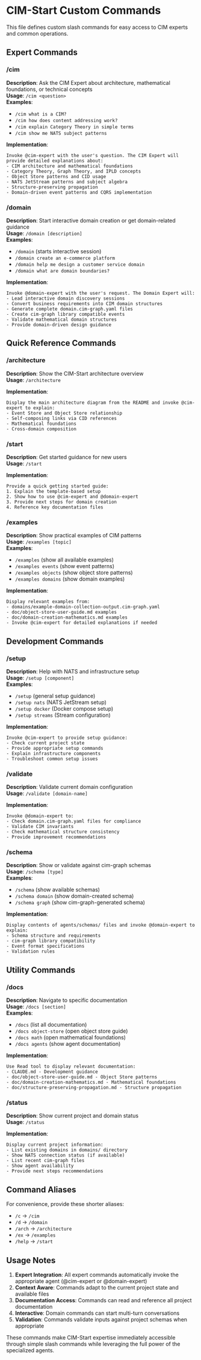 # CIM-Start Custom Commands

This file defines custom slash commands for easy access to CIM experts and common operations.

## Expert Commands

### /cim
**Description**: Ask the CIM Expert about architecture, mathematical foundations, or technical concepts  
**Usage**: `/cim <question>`  
**Examples**:
- `/cim what is a CIM?`
- `/cim how does content addressing work?`
- `/cim explain Category Theory in simple terms`
- `/cim show me NATS subject patterns`

**Implementation**:
```
Invoke @cim-expert with the user's question. The CIM Expert will provide detailed explanations about:
- CIM architecture and mathematical foundations
- Category Theory, Graph Theory, and IPLD concepts  
- Object Store patterns and CID usage
- NATS JetStream patterns and subject algebra
- Structure-preserving propagation
- Domain-driven event patterns and CQRS implementation
```

### /domain
**Description**: Start interactive domain creation or get domain-related guidance  
**Usage**: `/domain [description]`  
**Examples**:
- `/domain` (starts interactive session)
- `/domain create an e-commerce platform`
- `/domain help me design a customer service domain`
- `/domain what are domain boundaries?`

**Implementation**:
```
Invoke @domain-expert with the user's request. The Domain Expert will:
- Lead interactive domain discovery sessions
- Convert business requirements into CIM domain structures
- Generate complete domain.cim-graph.yaml files
- Create cim-graph library compatible events
- Validate mathematical domain structures
- Provide domain-driven design guidance
```

## Quick Reference Commands

### /architecture
**Description**: Show the CIM-Start architecture overview  
**Usage**: `/architecture`

**Implementation**:
```
Display the main architecture diagram from the README and invoke @cim-expert to explain:
- Event Store and Object Store relationship
- Self-composing links via CID references
- Mathematical foundations
- Cross-domain composition
```

### /start
**Description**: Get started guidance for new users  
**Usage**: `/start`

**Implementation**:
```
Provide a quick getting started guide:
1. Explain the template-based setup
2. Show how to use @cim-expert and @domain-expert
3. Provide next steps for domain creation
4. Reference key documentation files
```

### /examples
**Description**: Show practical examples of CIM patterns  
**Usage**: `/examples [topic]`  
**Examples**:
- `/examples` (show all available examples)
- `/examples events` (show event patterns)
- `/examples objects` (show object store patterns)
- `/examples domains` (show domain examples)

**Implementation**:
```
Display relevant examples from:
- domains/example-domain-collection-output.cim-graph.yaml
- doc/object-store-user-guide.md examples
- doc/domain-creation-mathematics.md examples
- Invoke @cim-expert for detailed explanations if needed
```

## Development Commands

### /setup
**Description**: Help with NATS and infrastructure setup  
**Usage**: `/setup [component]`  
**Examples**:
- `/setup` (general setup guidance)
- `/setup nats` (NATS JetStream setup)
- `/setup docker` (Docker compose setup)
- `/setup streams` (Stream configuration)

**Implementation**:
```
Invoke @cim-expert to provide setup guidance:
- Check current project state
- Provide appropriate setup commands
- Explain infrastructure components
- Troubleshoot common setup issues
```

### /validate
**Description**: Validate current domain configuration  
**Usage**: `/validate [domain-name]`

**Implementation**:
```
Invoke @domain-expert to:
- Check domain.cim-graph.yaml files for compliance
- Validate CIM invariants
- Check mathematical structure consistency  
- Provide improvement recommendations
```

### /schema
**Description**: Show or validate against cim-graph schemas  
**Usage**: `/schema [type]`  
**Examples**:
- `/schema` (show available schemas)
- `/schema domain` (show domain-created schema)
- `/schema graph` (show cim-graph-generated schema)

**Implementation**:
```
Display contents of agents/schemas/ files and invoke @domain-expert to explain:
- Schema structure and requirements
- cim-graph library compatibility
- Event format specifications
- Validation rules
```

## Utility Commands

### /docs
**Description**: Navigate to specific documentation  
**Usage**: `/docs [section]`  
**Examples**:
- `/docs` (list all documentation)
- `/docs object-store` (open object store guide)
- `/docs math` (open mathematical foundations)
- `/docs agents` (show agent documentation)

**Implementation**:
```
Use Read tool to display relevant documentation:
- CLAUDE.md - Development guidance
- doc/object-store-user-guide.md - Object Store patterns  
- doc/domain-creation-mathematics.md - Mathematical foundations
- doc/structure-preserving-propagation.md - Structure propagation
```

### /status  
**Description**: Show current project and domain status  
**Usage**: `/status`

**Implementation**:
```
Display current project information:
- List existing domains in domains/ directory
- Show NATS connection status (if available)
- List recent cim-graph files
- Show agent availability
- Provide next steps recommendations
```

## Command Aliases

For convenience, provide these shorter aliases:

- `/c` → `/cim`
- `/d` → `/domain` 
- `/arch` → `/architecture`
- `/ex` → `/examples`
- `/help` → `/start`

## Usage Notes

1. **Expert Integration**: All expert commands automatically invoke the appropriate agent (@cim-expert or @domain-expert)
2. **Context Aware**: Commands adapt to the current project state and available files
3. **Documentation Access**: Commands can read and reference all project documentation
4. **Interactive**: Domain commands can start multi-turn conversations
5. **Validation**: Commands validate inputs against project schemas when appropriate

These commands make CIM-Start expertise immediately accessible through simple slash commands while leveraging the full power of the specialized agents.